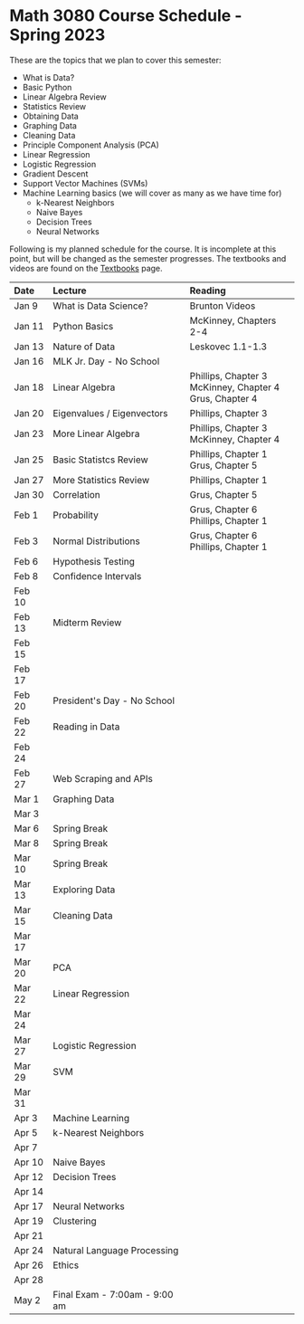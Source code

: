 # Math 3080 Course Schedule - Spring 2023
These are the topics that we plan to cover this semester:
* What is Data?
* Basic Python
* Linear Algebra Review
* Statistics Review
* Obtaining Data
* Graphing Data
* Cleaning Data
* Principle Component Analysis (PCA)
* Linear Regression
* Logistic Regression
* Gradient Descent
* Support Vector Machines (SVMs)
* Machine Learning basics (we will cover as many as we have time for)
  * k-Nearest Neighbors
  * Naive Bayes
  * Decision Trees
  * Neural Networks

Following is my planned schedule for the course. It is incomplete at this point, but will be changed as the semester progresses. The textbooks and videos are found on the [Textbooks](https://github.com/drolsonmi/math3080/blob/main/3080_Textbooks.md) page.

| Date   | Lecture                       | Reading |
| :----- | :------                       | :------ |
| Jan 9  | What is Data Science?         | Brunton Videos |
| Jan 11 | Python Basics                 | McKinney, Chapters 2-4 |
| Jan 13 | Nature of Data                | Leskovec 1.1-1.3 |
| Jan 16 | MLK Jr. Day - No School       | |
| Jan 18 | Linear Algebra                | Phillips, Chapter 3<br>McKinney, Chapter 4<br>Grus, Chapter 4|
| Jan 20 | Eigenvalues / Eigenvectors    | Phillips, Chapter 3 |
| Jan 23 | More Linear Algebra           | Phillips, Chapter 3<br>McKinney, Chapter 4 |
| Jan 25 | Basic Statistcs Review        | Phillips, Chapter 1<br>Grus, Chapter 5 |
| Jan 27 | More Statistics Review        | Phillips, Chapter 1 |
| Jan 30 | Correlation                   | Grus, Chapter 5 |
| Feb 1  | Probability                   | Grus, Chapter 6<br>Phillips, Chapter 1 |
| Feb 3  | Normal Distributions          | Grus, Chapter 6<br>Phillips, Chapter 1 |
| Feb 6  | Hypothesis Testing            | |
| Feb 8  | Confidence Intervals          | |
| Feb 10 |                               | |
| Feb 13 | Midterm Review                | |
| Feb 15 |                               | |
| Feb 17 |                               | |
| Feb 20 | President's Day - No School   | |
| Feb 22 | Reading in Data               | |
| Feb 24 |                               | |
| Feb 27 | Web Scraping and APIs         | |
| Mar 1  | Graphing Data                 | |
| Mar 3  |                               | |
| Mar 6  | Spring Break                  | |
| Mar 8  | Spring Break                  | |
| Mar 10 | Spring Break                  | |
| Mar 13 | Exploring Data                | |
| Mar 15 | Cleaning Data                 | |
| Mar 17 |                               | |
| Mar 20 | PCA                           | |
| Mar 22 | Linear Regression             | |
| Mar 24 |                               | |
| Mar 27 | Logistic Regression           | |
| Mar 29 | SVM                           | |
| Mar 31 |                               | |
| Apr 3  | Machine Learning              | |
| Apr 5  | k-Nearest Neighbors           | |
| Apr 7  |                               | |
| Apr 10 | Naive Bayes                   | |
| Apr 12 | Decision Trees                | |
| Apr 14 |                               | |
| Apr 17 | Neural Networks               | |
| Apr 19 | Clustering                    | |
| Apr 21 |                               | |
| Apr 24 | Natural Language Processing   | |
| Apr 26 | Ethics                        | |
| Apr 28 |                               | |
| May 2  | Final Exam - 7:00am - 9:00 am | |